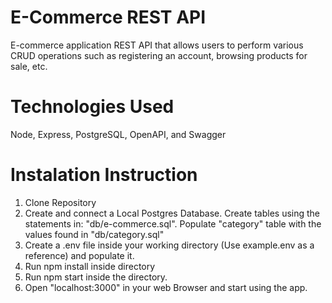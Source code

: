 # E-Commerce REST API
E-commerce application REST API that allows users to perform various CRUD operations such as registering an account, browsing products for sale, etc.
# Technologies Used
Node, Express, PostgreSQL, OpenAPI, and Swagger
# Instalation Instruction
1) Clone Repository
2) Create and connect a Local Postgres Database. Create tables using the statements in: "db/e-commerce.sql". Populate "category" table with the values
found in "db/category.sql"
3) Create a .env file inside your working directory (Use example.env as a reference) and populate it.
4) Run npm install inside directory
5) Run npm start inside the directory. 
6) Open "localhost:3000" in your web Browser and start using the app.
